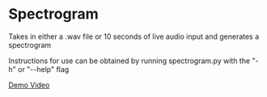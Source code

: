 # Spectrogram

Takes in either a .wav file or 10 seconds of live audio input and generates a spectrogram

Instructions for use can be obtained by running spectrogram.py with the "-h" or "--help" flag


[Demo Video](https://github.com/user-attachments/assets/bc879c80-7b27-4001-b271-68741980748f)

